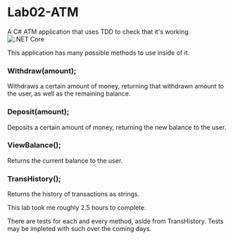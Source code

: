 # Lab02-ATM  
A C# ATM application that uses TDD to check that it's working.  
![.NET Core](https://github.com/OCDAmmo3/Lab02-ATM/workflows/.NET%20Core/badge.svg)  

This application has many possible methods to use inside of it.  
  
### Withdraw(amount);  
Withdraws a certain amount of money, returning that withdrawn amount to the user, as well as the remaining balance.  
  
### Deposit(amount);  
Deposits a certain amount of money, returning the new balance to the user.
  
### ViewBalance();  
Returns the current balance to the user.  
  
### TransHistory();
Returns the history of transactions as strings.  
  
  
  
This lab took me roughly 2.5 hours to complete.  
  
There are tests for each and every method, aside from TransHistory. Tests may be impleted with such over the coming days.  
